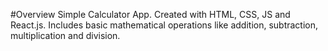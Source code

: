 #Overview
Simple Calculator App. Created with HTML, CSS, JS and React.js. Includes basic mathematical operations like addition, subtraction, multiplication and division.


